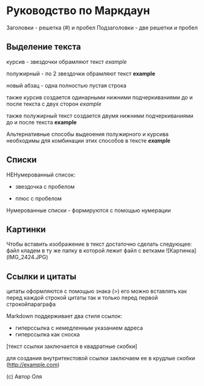 # Руководство по Маркдаун

Заголовки - решетка (#) и пробел
Подзаголовки - две решетки и пробел 

## Выделение текста

курсив - звездочки обрамляют текст 
*example*

полужирный - по 2 звездочки обрамляют текст
**example**

новый абзац - одна полностью пустая строка

также курсив создается одинарными нижними подчеркиваниями до и после текста с двух сторон
_example_

также полужирный текст создается двумя нижними подчеркиваниями до и после текста
__example__

Альтернативные способы выдеоения полужирного и курсива необходимы для комбинации этих способов в тексте
__*example*__

## Списки

НЕНумерованный список:
* звездочка с пробелом
+ плюс с пробелом

Нумерованные списки - формируются с помощью нумерации

## Картинки

Чтобы вставить изображение в текст достаточно сделать следующее: файл кладем в ту же папку в которой лежит файл с ветками
![Картинка] (IMG_2424.JPG)

## Ссылки и цитаты

цитаты оформляются с помощью знака (>) его можно вставлять как перед каждой строкой цитаты так и только перед первой строкойпараграфа

Markdown поддерживает два стиля ссылок:

* гиперссылка с немедленным указанием адреса
* гиперссылка как сноска 

[текст ссылки заключается в квадратные скобки]

для создания внутритекстовой ссылки заключаем ее в крудлые скобки (http://example.com)

(с) Автор Оля